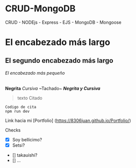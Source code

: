 # CRUD-MongoDB
CRUD - NODEjs - Express - EJS - MongoDB - Mongoose

# El encabezado más largo
## El segundo encabezado más largo
###### El encabezado más pequeño

**Negrita**
*Cursiva*
~Tachado~
***Negrita y Cursiva***

> texto Citado

```
Codigo de cita
npm run dev

```

Link hacia mi [Portfolio] (https://8306juan.github.io/Portfolio/)

Checks
- [x] Soy bellicimo?
- [x] Setsi?
- [] takauishi?
- [] ...
